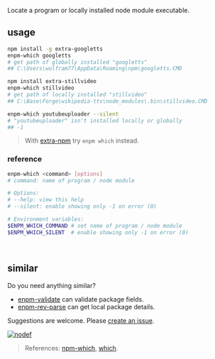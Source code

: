 Locate a program or locally installed node module executable.
<br>


## usage

```bash
npm install -g extra-googletts
enpm-which googletts
# get path of globally installed "googletts"
## C:\Users\wolfram77\AppData\Roaming\npm\googletts.CMD

npm install extra-stillvideo
enpm-which stillvideo
# get path of locally installed "stillvideo"
## C:\Base\Forge\wikipedia-tts\node_modules\.bin\stillvideo.CMD

enpm-which youtubeuploader --silent
# "youtubeuploader" isn't installed locally or globally
## -1
```
> With [extra-npm] try `enpm which` instead.

### reference

```bash
enpm-which <command> [options]
# command: name of program / node module

# Options:
# --help: view this help
# --silent: enable showing only -1 on error (0)

# Environment variables:
$ENPM_WHICH_COMMAND # set name of program / node module
$ENPM_WHICH_SILENT  # enable showing only -1 on error (0)
```
<br>


## similar

Do you need anything similar?
- [enpm-validate] can validate package fields.
- [enpm-rev-parse] can get local package details.

Suggestions are welcome. Please [create an issue].


[![nodef](https://i.imgur.com/8rbhhqI.jpg)](https://nodef.github.io)
> References: [npm-which], [which].

[extra-npm]: https://www.npmjs.com/package/extra-npm

[enpm-validate]: https://www.npmjs.com/package/@extra-npm/validate
[enpm-rev-parse]: https://www.npmjs.com/package/@extra-npm/rev-parse
[create an issue]: https://github.com/nodef/extra-npm/issues

[npm-which]: https://www.npmjs.com/package/npm-which
[which]: https://en.wikipedia.org/wiki/Which_(Unix)
